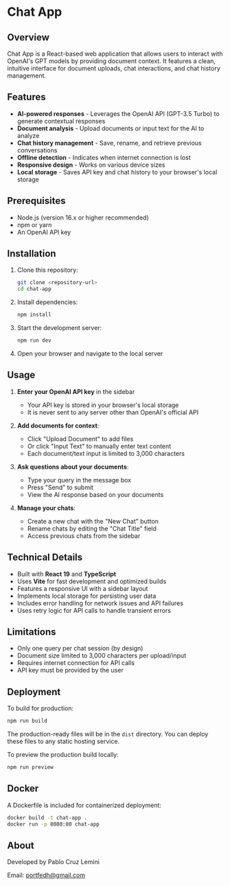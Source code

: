 # Chat App

## Overview

Chat App is a React-based web application that allows users to interact with OpenAI's GPT models by providing document context. It features a clean, intuitive interface for document uploads, chat interactions, and chat history management.

## Features

- **AI-powered responses** - Leverages the OpenAI API (GPT-3.5 Turbo) to generate contextual responses
- **Document analysis** - Upload documents or input text for the AI to analyze
- **Chat history management** - Save, rename, and retrieve previous conversations
- **Offline detection** - Indicates when internet connection is lost
- **Responsive design** - Works on various device sizes
- **Local storage** - Saves API key and chat history to your browser's local storage

## Prerequisites

- Node.js (version 16.x or higher recommended)
- npm or yarn
- An OpenAI API key

## Installation

1. Clone this repository:

   ```bash
   git clone <repository-url>
   cd chat-app
   ```

2. Install dependencies:

   ```bash
   npm install
   ```

3. Start the development server:

   ```bash
   npm run dev
   ```

4. Open your browser and navigate to the local server 

## Usage

1. **Enter your OpenAI API key** in the sidebar
   - Your API key is stored in your browser's local storage
   - It is never sent to any server other than OpenAI's official API

2. **Add documents for context**:
   - Click "Upload Document" to add files
   - Or click "Input Text" to manually enter text content
   - Each document/text input is limited to 3,000 characters

3. **Ask questions about your documents**:
   - Type your query in the message box
   - Press "Send" to submit
   - View the AI response based on your documents

4. **Manage your chats**:
   - Create a new chat with the "New Chat" button
   - Rename chats by editing the "Chat Title" field
   - Access previous chats from the sidebar

## Technical Details

- Built with **React 19** and **TypeScript**
- Uses **Vite** for fast development and optimized builds
- Features a responsive UI with a sidebar layout
- Implements local storage for persisting user data
- Includes error handling for network issues and API failures
- Uses retry logic for API calls to handle transient errors

## Limitations

- Only one query per chat session (by design)
- Document size limited to 3,000 characters per upload/input
- Requires internet connection for API calls
- API key must be provided by the user

## Deployment

To build for production:

```bash
npm run build
```

The production-ready files will be in the `dist` directory. You can deploy these files to any static hosting service.

To preview the production build locally:

```bash
npm run preview
```

## Docker

A Dockerfile is included for containerized deployment:

```bash
docker build -t chat-app .
docker run -p 8080:80 chat-app
```

## About

Developed by Pablo Cruz Lemini

Email: [portfedh@gmail.com](mailto:portfedh@gmail.com)
